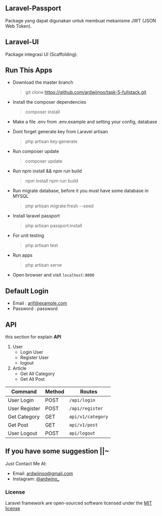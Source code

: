 ## Laravel-Passport

Package yang dapat digunakan untuk membuat mekanisme JWT (JSON Web Token).

## Laravel-UI

Package integrasi UI (Scaffolding).

## Run This Apps
- Download the master branch
	> git clone https://github.com/ardwiinoo/task-5-fullstack.git

- Install the composer dependencies
	> composer install

- Make a file .env from .env.example and setting your config, database 

- Dont forget generate key from Laravel artisan 
	> php artisan key:generate

- Run composer update 
	> composer update

- Run npm install && npm run build 
	> npm install
	> npm run build

- Run migrate database, before it you must have some database in MYSQL
	> php artisan migrate:fresh --seed

- Install laravel passport 
	> php artisan passport:install

- For unit testing
	> php artisan test

- Run apps 
	> php artisan serve

- Open browser and visit `localhost:8000`
  
## Default Login
 - Email    : arif@example.com
 - Password : password

## API 

this section for explain **API** 

1. User
   - Login User
   - Register User 
   - logout
2. Article
   - Get All Category
   - Get All Post 

|Command	|Method		|Routes		|
|-----------|-----------|-----------|
|User Login|POST|`/api/login`|
|User Register|POST|`/api/register`|
|Get Category|GET|`api/v1/category`|
|Get Post|GET|`api/v1/post`|
|User Logout|POST|`api/logout`|

## If you have some suggestion ||~
Just Contact Me At:
- Email: [ardwiinoo@gmail.com](mailto:ardwiinoo@gmail.com)
- Instagram: [@ardwino_](https://www.instagram.com/ardwino_/)

### License
Laravel framework are open-sourced software licensed under the [MIT license](http://opensource.org/licenses/MIT)
